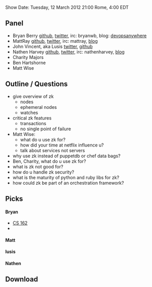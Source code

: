 Show Date:  Tuesday, 12 March 2012 21:00 Rome, 4:00 EDT

Panel<a name="panel"></a>
-----

* Bryan Berry [github](http://github.com/bryanwb), [twitter](http://twitter.com/bryanwb), irc: bryanwb, blog: [devopsanywhere](http://devopsanywhere.blogspot.com)
* MattRay [github](http://github.com/mattray), [twitter](http://twitter.com/mattray), irc: mattray, [blog](http://www.leastresistance.net/)
* John Vincent, aka Lusis [twitter](https://twitter.com/#!/lusis), [github](https://github.com/lusis    )
* Nathen Harvey [github](http://github.com/nathenharvey),
  [twitter](http://twitter.com/nathenharvey), irc: nathenharvey,
  [blog](http://nathenharvey.com)
* Charity Majors
* Ben Hartshorne
* Matt Wise

Outline / Questions
-------------------

* give overview of zk
  * nodes
  * ephemeral nodes
  * watches
* critical zk features
  * transactions
  * no single point of failure
* Matt Wise: 
  * what do u use zk for? 
  * how did your time at netflix influence u?
  * talk about services not servers
* why use zk instead of puppetdb or chef data bags?
* Ben, Charity, what do u use zk for?
* what is zk not good for?
* how do u handle zk security?
* what is the maturity of python and ruby libs for zk?
* how could zk be part of an orchestration framework?


Picks<a name="picks"></a>
-----

#### Bryan  

* [CS 162](http://www.youtube.com/watch?v=XgQo4JkN4Bw)
* 

#### Matt  

#### lusis  

#### Nathen  

Download
--------
